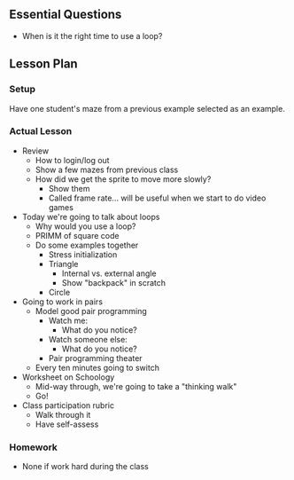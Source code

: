 ## Essential Questions

- When is it the right time to use a loop?

## Lesson Plan

### Setup

Have one student's maze from a previous example selected as an example.

### Actual Lesson

- Review
    - How to login/log out
    - Show a few mazes from previous class
    - How did we get the sprite to move more slowly?
        - Show them
        - Called frame rate... will be useful when we start to do video games
- Today we're going to talk about loops
    - Why would you use a loop?
    - PRIMM of square code
    - Do some examples together
        - Stress initialization
        - Triangle
            - Internal vs. external angle
            - Show "backpack" in scratch
        - Circle
- Going to work in pairs
    - Model good pair programming
        - Watch me:
            - What do you notice?
        - Watch someone else:
            - What do you notice?
        - Pair programming theater
    - Every ten minutes going to switch
- Worksheet on Schoology
    - Mid-way through, we're going to take a "thinking walk"
    - Go!
- Class participation rubric
    - Walk through it
    - Have self-assess

### Homework

- None if work hard during the class
